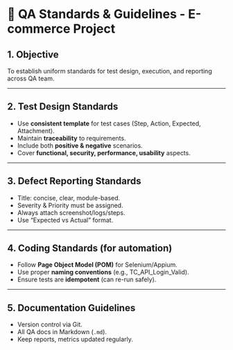 # 📝 QA Standards & Guidelines - E-commerce Project

## 1. Objective
To establish uniform standards for test design, execution, and reporting across QA team.

---

## 2. Test Design Standards
- Use **consistent template** for test cases (Step, Action, Expected, Attachment).  
- Maintain **traceability** to requirements.  
- Include both **positive & negative** scenarios.  
- Cover **functional, security, performance, usability** aspects.

---

## 3. Defect Reporting Standards
- Title: concise, clear, module-based.  
- Severity & Priority must be assigned.  
- Always attach screenshot/logs/steps.  
- Use “Expected vs Actual” format.  

---

## 4. Coding Standards (for automation)
- Follow **Page Object Model (POM)** for Selenium/Appium.  
- Use proper **naming conventions** (e.g., TC_API_Login_Valid).  
- Ensure tests are **idempotent** (can re-run safely).  

---

## 5. Documentation Guidelines
- Version control via Git.  
- All QA docs in Markdown (`.md`).  
- Keep reports, metrics updated regularly.  
